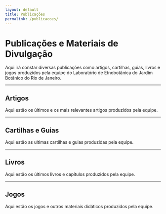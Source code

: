 ```yaml
---
layout: default
title: Publicações
permalink: /publicacoes/
---
```

# Publicações e Materiais de Divulgação

Aqui irá constar diversas publicações como artigos, cartilhas, guias, livros e jogos produzidos pela equipe do Laboratório de Etnobotânica do Jardim Botânico do Rio de Janeiro.

---

## Artigos

Aqui estão os últimos e os mais relevantes artigos produzidos pela equipe.

---

## Cartilhas e Guias

Aqui estão as ultimas cartilhas e guias produzidas pela equipe.

---

## Livros

Aqui estão os últimos livros e capítulos produzidos pela equipe.

---

## Jogos
Aqui estão os jogos e outros materiais didáticos produzidos pela equipe.
